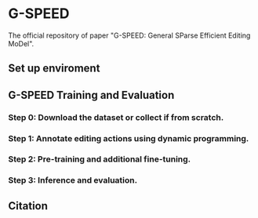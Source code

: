 # G-SPEED
The official repository of paper "G-SPEED: General SParse Efficient Editing MoDel".

## Set up enviroment

## G-SPEED Training and Evaluation

### Step 0: Download the dataset or collect if from scratch.


### Step 1: Annotate editing actions using dynamic programming.


### Step 2: Pre-training and additional fine-tuning.


### Step 3: Inference and evaluation.


## Citation

